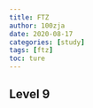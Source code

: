```yaml
---
title: FTZ
author: 100zja
date: 2020-08-17
categories: [study]
tags: [ftz]
toc: ture
---
```


## Level 9  
